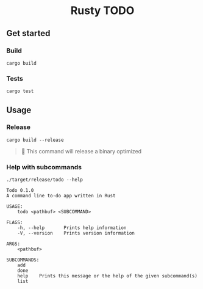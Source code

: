 <h1 align="center">Rusty TODO</h1>

## Get started

### Build
`cargo build`

### Tests
`cargo test`

## Usage

### Release
`cargo build --release`
> 🎈 This command will release a binary optimized

### Help with subcommands
`./target/release/todo --help`

```
Todo 0.1.0
A command line to-do app written in Rust

USAGE:
    todo <pathbuf> <SUBCOMMAND>

FLAGS:
    -h, --help       Prints help information
    -V, --version    Prints version information

ARGS:
    <pathbuf>

SUBCOMMANDS:
    add
    done
    help    Prints this message or the help of the given subcommand(s)
    list
```
